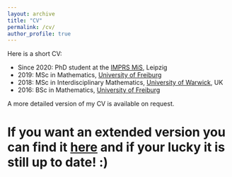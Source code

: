 ```yaml
---
layout: archive
title: "CV"
permalink: /cv/
author_profile: true
---
```


Here is a short CV:

* Since 2020: PhD student at the [IMPRS MiS](https://www.imprs-mis.mpg.de/), Leipzig
* 2019: MSc in Mathematics, [University of Freiburg](http://www.uni-freiburg.de/)
* 2018: MSc in Interdisciplinary Mathematics, [University of Warwick](https://warwick.ac.uk/), UK
* 2016: BSc in Mathematics, [University of Freiburg](http://www.uni-freiburg.de/)

A more detailed version of my CV is available on request.

# If you want an extended version you can find it [here](/files/CV.pdf) and if your lucky it is still up to date! :)
